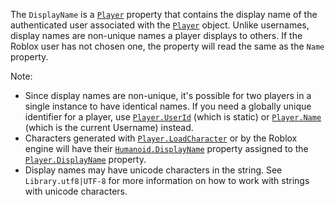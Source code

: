 The `DisplayName` is a [`Player`](https://create.roblox.com/docs/reference/engine/classes/Player) property that contains the display
name of the authenticated user associated with the [`Player`](https://create.roblox.com/docs/reference/engine/classes/Player) object.
Unlike usernames, display names are non-unique names a player displays to
others. If the Roblox user has not chosen one, the property will read the
same as the `Name` property.

Note:

- Since display names are non-unique, it's possible for two players in a
single instance to have identical names. If you need a globally unique
identifier for a player, use [`Player.UserId`](https://create.roblox.com/docs/reference/engine/classes/Player#UserId) (which is static) or
[`Player.Name`](https://create.roblox.com/docs/reference/engine/classes/Player#Name) (which is the current Username) instead.
- Characters generated with [`Player.LoadCharacter`](https://create.roblox.com/docs/reference/engine/classes/Player#LoadCharacter) or by the Roblox
engine will have their [`Humanoid.DisplayName`](https://create.roblox.com/docs/reference/engine/classes/Humanoid#DisplayName) property assigned to
the [`Player.DisplayName`](https://create.roblox.com/docs/reference/engine/classes/Player#DisplayName) property.
- Display names may have unicode characters in the string. See
`Library.utf8|UTF-8` for more information on how to work with strings
with unicode characters.